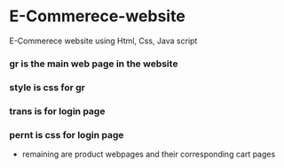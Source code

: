 # E-Commerece-website
E-Commerece website using Html, Css, Java script
### gr is the main web page in the website
### style is css for gr 
### trans is for login page
### pernt is css  for login page
* remaining are product webpages and their corresponding cart pages 
